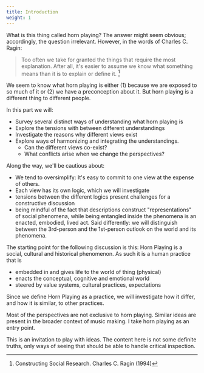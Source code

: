 ```yaml
---
title: Introduction
weight: 1
---
```


What is this thing called horn playing? The answer might seem obvious; accordingly, the question irrelevant. However, in the words of Charles C. Ragin:

> Too often we take for granted the things that require the most explanation. After all, it's easier to assume we know what something means than it is to explain or define it. [^ragin]

[^ragin]: Constructing Social Research. Charles C. Ragin (1994)

We seem to know what horn playing is either (1) because we are exposed to so much of it or (2) we have a preconception about it. But horn playing is a different thing to different people.

In this part we will:

- Survey several distinct ways of understanding what horn playing is
- Explore the tensions with between different understandings
- Investigate the reasons why different views exist
- Explore ways of harmonizing and integrating the understandings.
  - Can the different views co-exist?
  - What conflicts arise when we change the perspectives?

Along the way, we'll be cautious about:
- We tend to oversimplify: It's easy to commit to one view at the expense of others.
- Each view has its own logic, which we will investigate
- tensions between the different logics present challenges for a constructive discussion
- being mindful of the fact that descriptions construct "representations" of social phenomena, while being entangled inside the phenomena is an enacted, embodied, lived act. Said differently: we will distinguish between the 3rd-person and the 1st-person outlook on the world and its phenomena.


The starting point for the following discussion is this: Horn Playing is a social, cultural and historical phenomenon. As such it is a human practice that is
- embedded in and gives life to the world of thing (physical)
- enacts the conceptual, cognitive and emotional world
- steered by value systems, cultural practices, expectations

Since we define Horn Playing as a practice, we will investigate how it differ, and how it is similar, to other practices.


Most of the perspectives are not exclusive to horn playing. Similar ideas are present in the broader context of music making. I take horn playing as an entry point.

This is an invitation to play with ideas. The content here is not some definite truths, only ways of seeing that should be able to handle critical inspection.
